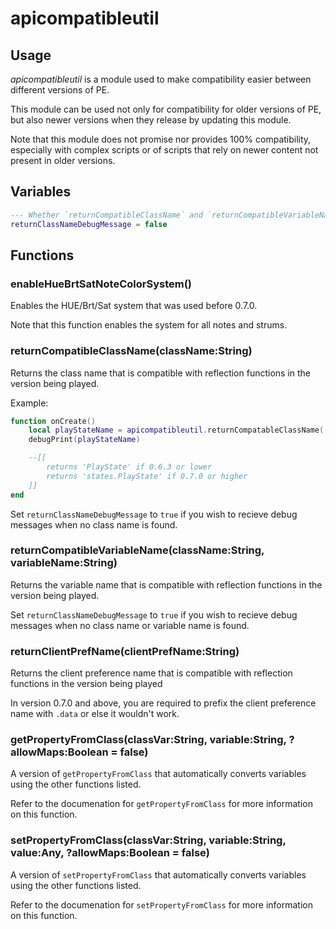 # apicompatibleutil

## Usage

*apicompatibleutil* is a module used to make compatibility easier between different versions of PE.

This module can be used not only for compatibility for older versions of PE, but also newer versions when they release by updating this module.

Note that this module does not promise nor provides 100% compatibility, especially with complex scripts or of scripts that rely on newer content not present in older versions.

## Variables

```lua
--- Whether `returnCompatibleClassName` and `returnCompatibleVariableName` output a debug message if no class name was found
returnClassNameDebugMessage = false
```

## Functions

### enableHueBrtSatNoteColorSystem()

Enables the HUE/Brt/Sat system that was used before 0.7.0.

Note that this function enables the system for all notes and strums.

### returnCompatibleClassName(className:String)

Returns the class name that is compatible with reflection functions in the version being played.

Example:

```lua
function onCreate()
    local playStateName = apicompatibleutil.returnCompatableClassName('PlayState') -- get compatible version of 'PlayState'
    debugPrint(playStateName)

    --[[ 
        returns 'PlayState' if 0.6.3 or lower
        returns 'states.PlayState' if 0.7.0 or higher
    ]]
end
```

Set `returnClassNameDebugMessage` to `true` if you wish to recieve debug messages when no class name is found.

### returnCompatibleVariableName(className:String, variableName:String)

Returns the variable name that is compatible with reflection functions in the version being played.

Set `returnClassNameDebugMessage` to `true` if you wish to recieve debug messages when no class name or variable name is found.

### returnClientPrefName(clientPrefName:String)

Returns the client preference name that is compatible with reflection functions in the version being played

In version 0.7.0 and above, you are required to prefix the client preference name with `.data` or else it wouldn't work.

### getPropertyFromClass(classVar:String, variable:String, ?allowMaps:Boolean = false)

A version of `getPropertyFromClass` that automatically converts variables using the other functions listed.

Refer to the documenation for `getPropertyFromClass` for more information on this function.

### setPropertyFromClass(classVar:String, variable:String, value:Any, ?allowMaps:Boolean = false)

A version of `setPropertyFromClass` that automatically converts variables using the other functions listed.

Refer to the documenation for `setPropertyFromClass` for more information on this function.
